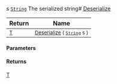  s  [`String`](https://docs.microsoft.com/en-us/dotnet/api/System.String)    The serialized string# [Deserialize](./NetCoreSerializationHelper-100664135.md)



| Return | Name | 
| --- | --- | 
| <sub>[T](./NetCoreSerializationHelper-100664135.md)</sub>| <sub>[Deserialize](./NetCoreSerializationHelper-100664135.md) ( [`String`](https://docs.microsoft.com/en-us/dotnet/api/System.String) s )</sub>| <br>


#### Parameters

#### Returns
[T](./NetCoreSerializationHelper-100664135.md)